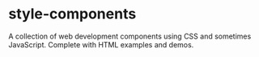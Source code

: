# style-components
A collection of web development components using CSS and sometimes JavaScript. Complete with HTML examples and demos.
